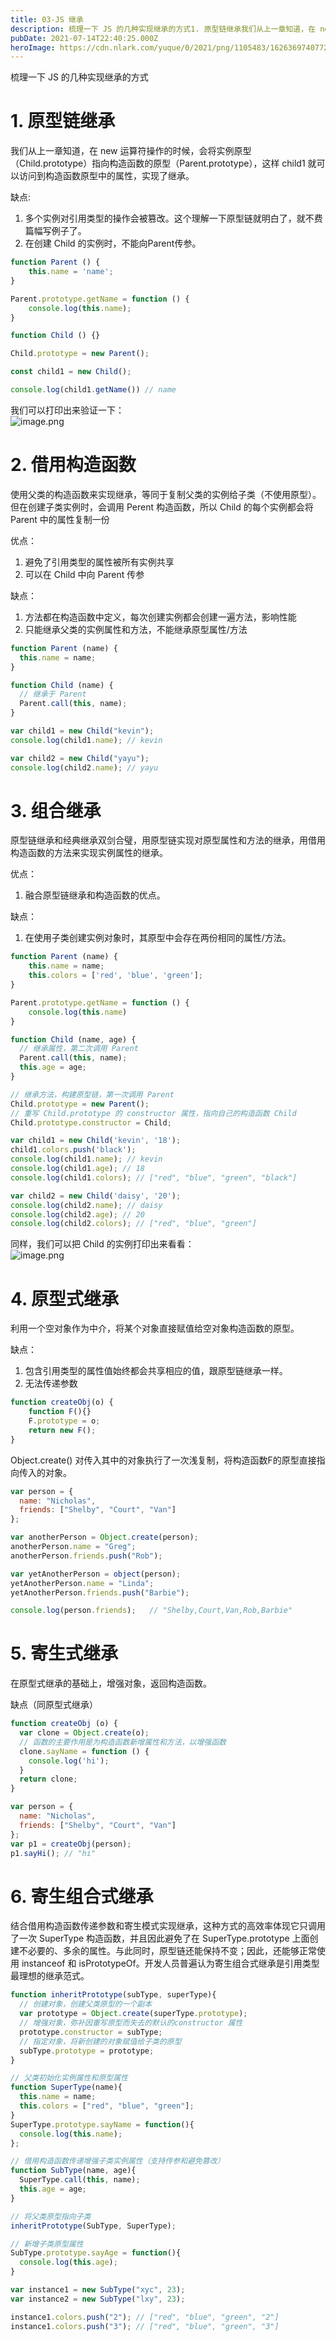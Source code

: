 ```yaml
---
title: 03-JS 继承
description: 梳理一下 JS 的几种实现继承的方式1. 原型链继承我们从上一章知道，在 new 运算符操作的时候，会将实例原型（Child.prototype）指向构造函数的原型（Parent.prototype），这样 child1 就可以访问到构造函数原型中的属性，实现了继承。
pubDate: 2021-07-14T22:40:25.000Z
heroImage: https://cdn.nlark.com/yuque/0/2021/png/1105483/1626369740772-4145d492-c787-464e-9274-e65580370df0.png
---
```


梳理一下 JS 的几种实现继承的方式

# 1. 原型链继承
我们从上一章知道，在 new 运算符操作的时候，会将实例原型（Child.prototype）指向构造函数的原型（Parent.prototype），这样 child1 就可以访问到构造函数原型中的属性，实现了继承。

缺点: 

1. 多个实例对引用类型的操作会被篡改。这个理解一下原型链就明白了，就不费篇幅写例子了。
2. 在创建 Child 的实例时，不能向Parent传参。
```javascript
function Parent () {
    this.name = 'name';
}

Parent.prototype.getName = function () {
    console.log(this.name);
}

function Child () {}

Child.prototype = new Parent();

const child1 = new Child();

console.log(child1.getName()) // name
```
我们可以打印出来验证一下：<br />![image.png](https://cdn.nlark.com/yuque/0/2021/png/1105483/1626369740772-4145d492-c787-464e-9274-e65580370df0.png#clientId=uf1a2c660-eaaf-4&from=paste&height=505&id=u16ed148c&originHeight=505&originWidth=493&originalType=binary&ratio=1&rotation=0&showTitle=false&size=33689&status=done&style=none&taskId=u89d2fdb6-b945-482a-8cc2-2f7f3c0c516&title=&width=493)


# 2. 借用构造函数
使用父类的构造函数来实现继承，等同于复制父类的实例给子类（不使用原型）。但在创建子类实例时，会调用 Perent 构造函数，所以 Child 的每个实例都会将 Parent 中的属性复制一份

优点：

1. 避免了引用类型的属性被所有实例共享
2. 可以在 Child 中向 Parent 传参

缺点：

1. 方法都在构造函数中定义，每次创建实例都会创建一遍方法，影响性能
2. 只能继承父类的实例属性和方法，不能继承原型属性/方法
```javascript
function Parent (name) {
  this.name = name;
}

function Child (name) {
  // 继承于 Parent
  Parent.call(this, name);
}

var child1 = new Child("kevin");
console.log(child1.name); // kevin

var child2 = new Child("yayu");
console.log(child2.name); // yayu
```

# 3. 组合继承
原型链继承和经典继承双剑合璧，用原型链实现对原型属性和方法的继承，用借用构造函数的方法来实现实例属性的继承。

优点：

1. 融合原型链继承和构造函数的优点。

缺点：

1. 在使用子类创建实例对象时，其原型中会存在两份相同的属性/方法。
```javascript
function Parent (name) {
    this.name = name;
    this.colors = ['red', 'blue', 'green'];
}

Parent.prototype.getName = function () {
    console.log(this.name)
}

function Child (name, age) {
  // 继承属性，第二次调用 Parent
  Parent.call(this, name);
  this.age = age;
}

// 继承方法，构建原型链，第一次调用 Parent
Child.prototype = new Parent();
// 重写 Child.prototype 的 constructor 属性，指向自己的构造函数 Child
Child.prototype.constructor = Child;

var child1 = new Child('kevin', '18');
child1.colors.push('black');
console.log(child1.name); // kevin
console.log(child1.age); // 18
console.log(child1.colors); // ["red", "blue", "green", "black"]

var child2 = new Child('daisy', '20');
console.log(child2.name); // daisy
console.log(child2.age); // 20
console.log(child2.colors); // ["red", "blue", "green"]
```
同样，我们可以把 Child 的实例打印出来看看：<br />![image.png](https://cdn.nlark.com/yuque/0/2021/png/1105483/1626395543569-838b6b16-a814-4afa-a108-c4bf222ef055.png#clientId=u1a8eaaff-804f-4&from=paste&height=236&id=ua90f1e17&originHeight=236&originWidth=712&originalType=binary&ratio=1&rotation=0&showTitle=false&size=27121&status=done&style=none&taskId=u1f87f2ac-1d19-4891-997c-8d0458beb96&title=&width=712)

# 4. 原型式继承
利用一个空对象作为中介，将某个对象直接赋值给空对象构造函数的原型。

缺点：

1. 包含引用类型的属性值始终都会共享相应的值，跟原型链继承一样。
2. 无法传递参数
```javascript
function createObj(o) {
    function F(){}
    F.prototype = o;
    return new F();
}
```
Object.create() 对传入其中的对象执行了一次浅复制，将构造函数F的原型直接指向传入的对象。
```javascript
var person = {
  name: "Nicholas",
  friends: ["Shelby", "Court", "Van"]
};

var anotherPerson = Object.create(person);
anotherPerson.name = "Greg";
anotherPerson.friends.push("Rob");

var yetAnotherPerson = object(person);
yetAnotherPerson.name = "Linda";
yetAnotherPerson.friends.push("Barbie");

console.log(person.friends);   // "Shelby,Court,Van,Rob,Barbie"
```

# 5. 寄生式继承
在原型式继承的基础上，增强对象，返回构造函数。

缺点（同原型式继承）
```javascript
function createObj (o) {
  var clone = Object.create(o);
  // 函数的主要作用是为构造函数新增属性和方法，以增强函数
  clone.sayName = function () {
    console.log('hi');
  }
  return clone;
}

var person = {
  name: "Nicholas",
  friends: ["Shelby", "Court", "Van"]
};
var p1 = createObj(person);
p1.sayHi(); // "hi"
```

# 6. 寄生组合式继承
结合借用构造函数传递参数和寄生模式实现继承，这种方式的高效率体现它只调用了一次 SuperType 构造函数，并且因此避免了在 SuperType.prototype 上面创建不必要的、多余的属性。与此同时，原型链还能保持不变；因此，还能够正常使用 instanceof 和 isPrototypeOf。开发人员普遍认为寄生组合式继承是引用类型最理想的继承范式。
```javascript
function inheritPrototype(subType, superType){
  // 创建对象，创建父类原型的一个副本
  var prototype = Object.create(superType.prototype); 
  // 增强对象，弥补因重写原型而失去的默认的constructor 属性
  prototype.constructor = subType;
  // 指定对象，将新创建的对象赋值给子类的原型
  subType.prototype = prototype;                      
}

// 父类初始化实例属性和原型属性
function SuperType(name){
  this.name = name;
  this.colors = ["red", "blue", "green"];
}
SuperType.prototype.sayName = function(){
  console.log(this.name);
};

// 借用构造函数传递增强子类实例属性（支持传参和避免篡改）
function SubType(name, age){
  SuperType.call(this, name);
  this.age = age;
}

// 将父类原型指向子类
inheritPrototype(SubType, SuperType);

// 新增子类原型属性
SubType.prototype.sayAge = function(){
  console.log(this.age);
}

var instance1 = new SubType("xyc", 23);
var instance2 = new SubType("lxy", 23);

instance1.colors.push("2"); // ["red", "blue", "green", "2"]
instance1.colors.push("3"); // ["red", "blue", "green", "3"]
```
